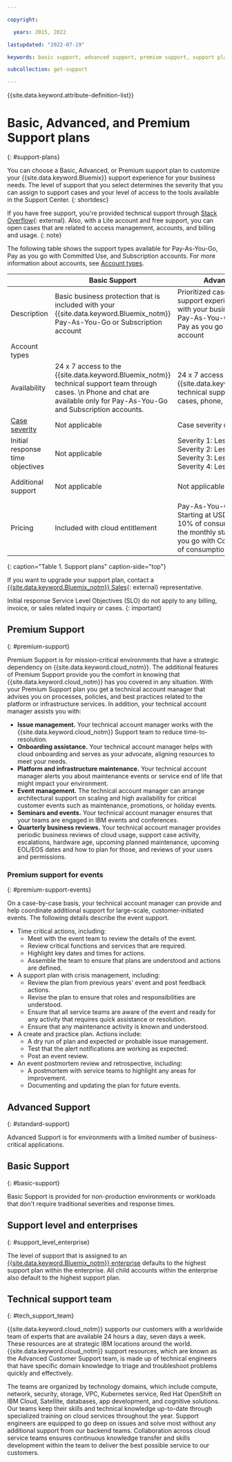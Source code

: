 ```yaml
---

copyright:

  years: 2015, 2022

lastupdated: "2022-07-19"

keywords: basic support, advanced support, premium support, support plans, free technical support, response time

subcollection: get-support

---
```


{{site.data.keyword.attribute-definition-list}}

# Basic, Advanced, and Premium Support plans
{: #support-plans}

You can choose a Basic, Advanced, or Premium support plan to customize your {{site.data.keyword.Bluemix}} support experience for your business needs. The level of support that you select determines the severity that you can assign to support cases and your level of access to the tools available in the Support Center. 
{: shortdesc}

If you have free support, you're provided technical support through [Stack Overflow](https://stackoverflow.com/questions/tagged/ibm-cloud?tab=Newest){: external}. Also, with a Lite account and free support, you can open cases that are related to access management, accounts, and billing and usage.
{: note}

The following table shows the support types available for Pay-As-You-Go, Pay as you go with Committed Use, and Subscription accounts. For more information about accounts, see [Account types](/docs/account?topic=account-accounts). 

|             | Basic Support | Advanced Support | Premium Support |
|-------------|---------------|------------------|-----------------|
| Description | Basic business protection that is included with your {{site.data.keyword.Bluemix_notm}} Pay-As-You-Go or Subscription account | Prioritized case handling and support experience that is aligned with your business needs for your Pay-As-You-Go, Subscription, or Pay as you go with Committed Use account | Client engagement that is aligned with your business outcomes to accelerate time-to-value for your Pay-As-You-Go, Subscription, or Pay as you go with Committed Use account |
| Account types | 
| Availability |  24 x 7 access to the {{site.data.keyword.Bluemix_notm}} technical support team through cases.  \n Phone and chat are available only for Pay-As-You-Go and Subscription accounts.  | 24 x 7 access to the {{site.data.keyword.Bluemix_notm}} technical support team through cases, phone, and chat | 24 x 7 access to the {{site.data.keyword.Bluemix_notm}} technical support team through cases, phone, and chat |
| [Case severity](/docs/get-support?topic=get-support-support-case-severity) | Not applicable | Case severity ranking available | Case severity ranking available |
| Initial response time objectives | Not applicable | Severity 1: Less than one hour  \n Severity 2: Less than two hours  \n Severity 3: Less than four hours  \n Severity 4: Less than eight hours | Severity 1: Less than 15 minutes  \n Severity 2: Less than one hour  \n Severity 3: Less than two hours  \n Severity 4: Less than four hours |
| Additional support               | Not applicable | Not applicable | Technical Account Manager assigned  \n Quarterly business reviews  \n Access to experts |
| Pricing  | Included with cloud entitlement | Pay-As-You-Go and Subscription: Starting at USD 200 per month or 10% of consumption if it exceeds the monthly starting price  \n Pay as you go with Committed Use: 10% of consumption | Pay-As-You-Go and Subscription: Starting at USD 10,000 per month or 10% of consumption if it exceeds the monthly starting price  \n Pay as you go with Committed Use: 10% of consumption|
{: caption="Table 1. Support plans" caption-side="top"}

If you want to upgrade your support plan, contact a [{{site.data.keyword.Bluemix_notm}} Sales](https://www.ibm.com/cloud?contactmodule){: external} representative.

Initial response Service Level Objectives (SLO) do not apply to any billing, invoice, or sales related inquiry or cases.
{: important}


## Premium Support
{: #premium-support}

Premium Support is for mission-critical environments that have a strategic dependency on {{site.data.keyword.cloud_notm}}. The additional features of Premium Support provide you the comfort in knowing that {{site.data.keyword.cloud_notm}} has you covered in any situation. With your Premium Support plan you get a technical account manager that advises you on processes, policies, and best practices related to the platform or infrastructure services. In addition, your technical account manager assists you with:

* **Issue management.** Your technical account manager works with the {{site.data.keyword.cloud_notm}} Support team to reduce time-to-resolution. 
* **Onboarding assistance.** Your technical account manager helps with cloud onboarding and serves as your advocate, aligning resources to meet your needs.
* **Platform and infrastructure maintenance.** Your technical account manager alerts you about maintenance events or service end of life that might impact your environment.
* **Event management.** The technical account manager can arrange architectural support on scaling and high availability for critical customer events such as maintenance, promotions, or holiday events.
* **Seminars and events.** Your technical account manager ensures that your teams are engaged in IBM events and conferences.
* **Quarterly business reviews.** Your technical account manager provides periodic business reviews of cloud usage, support case activity, escalations, hardware age, upcoming planned maintenance, upcoming EOL/EOS dates and how to plan for those, and reviews of your users and permissions.

### Premium support for events
{: #premium-support-events}

On a case-by-case basis, your technical account manager can provide and help coordinate additional support for large-scale, customer-initiated events. The following details describe the event support.

* Time critical actions, including:
   * Meet with the event team to review the details of the event.
   * Review critical functions and services that are required.
   * Highlight key dates and times for actions.
   * Assemble the team to ensure that plans are understood and actions are defined.
* A support plan with crisis management, including:
   * Review the plan from previous years' event and post feedback actions.
   * Revise the plan to ensure that roles and responsibilities are understood.
   * Ensure that all service teams are aware of the event and ready for any activity that requires quick assistance or resolution.
   * Ensure that any maintenance activity is known and understood.
* A create and practice plan. Actions include:
   * A dry run of plan and expected or probable issue management.
   * Test that the alert notifications are working as expected.
   * Post an event review.
* An event postmortem review and retrospective, including:
   * A postmortem with service teams to highlight any areas for improvement.
   * Documenting and updating the plan for future events.
  

## Advanced Support
{: #standard-support}

Advanced Support is for environments with a limited number of business-critical applications.


## Basic Support
{: #basic-support}

Basic Support is provided for non-production environments or workloads that don't require traditional severities and response times.


## Support level and enterprises
{: #support_level_enterprise}

The level of support that is assigned to an [{{site.data.keyword.Bluemix_notm}} enterprise](/docs/account?topic=account-what-is-enterprise) defaults to the highest support plan within the enterprise. All child accounts within the enterprise also default to the highest support plan.

## Technical support team
{: #tech_support_team}

{{site.data.keyword.cloud_notm}} supports our customers with a worldwide team of experts that are available 24 hours a day, seven days a week. These resources are at strategic IBM locations around the world. {{site.data.keyword.cloud_notm}} support resources, which are known as the Advanced Customer Support team, is made up of technical engineers that have specific domain knowledge to triage and troubleshoot problems quickly and effectively.

The teams are organized by technology domains, which include compute, network, security, storage, VPC, Kubernetes service, Red Hat OpenShift on IBM Cloud, Satellite, databases, app development, and cognitive solutions. Our teams keep their skills and technical knowledge up-to-date through specialized training on cloud services throughout the year. Support engineers are equipped to go deep on issues and solve most without any additional support from our backend teams. Collaboration across cloud service teams ensures continuous knowledge transfer and skills development within the team to deliver the best possible service to our customers.
